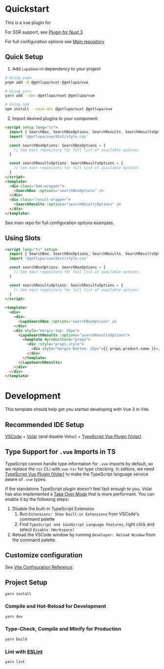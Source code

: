 # Quickstart

This is a vue plugin for

For SSR support, see [Plugin for Nuxt 3](https://github.com/lupasearch/lupasearch-nuxt)

For full configuration options see [Main repository](https://github.com/lupasearch/lupasearch-client)

## Quick Setup

1. Add `LupaSearch` dependency to your project

```bash
# Using pnpm
pnpm add -D @getlupa/nuxt @getlupa/vue

# Using yarn
yarn add --dev @getlupa/nuxt @getlupa/vue

# Using npm
npm install --save-dev @getlupa/nuxt @getlupa/vue
```

2. Import desired plugins to your component:

```html
<script setup lang="ts">
  import { SearchBox, SearchBoxOptions, SearchResults, SearchResultsOptions } from '@getlupa/vue'
  import '@getlupa/vue/dist/style.css'

  const searchBoxOptions: SearchBoxOptions = {
    // See main repository for full list of available options
  }

  const searchResultsOptions: SearchResultsOptions = {
    // See main repository for full list of available options
  }
</script>
<template>
  <div class="box-wrapper">
    <SearchBox :options="searchBoxOptions" />
  </div>
  <div class="result-wrapper">
    <SearchResults :options="searchResultsOptions" />
  </div>
</template>
```

See main repo for full configuration options examples.

## Using Slots

```html
<script lang="ts" setup>
  import { SearchBox, SearchBoxOptions, SearchResults, SearchResultsOptions } from '@getlupa/vue'
  import '@getlupa/vue/dist/style.css'

  const searchBoxOptions: SearchBoxOptions = {
    // See main repository for full list of available options
  }

  const searchResultsOptions: SearchResultsOptions = {
    // See main repository for full list of available options
  }
</script>

<template>
  <div>
    <div>
      <LupaSearchBox :options="searchBoxOptions" />
    </div>
    <div style="margin-top: 25px">
      <LupaSearchResults :options="searchResultsOptions">
        <template #productCard="props">
          <div :style="props.style">
            <div style="margin-bottom: 25px">{{ props.product.name }}</div>
          </div>
        </template>
      </LupaSearchResults>
    </div>
  </div>
</template>
```

# Development

This template should help get you started developing with Vue 3 in Vite.

## Recommended IDE Setup

[VSCode](https://code.visualstudio.com/) + [Volar](https://marketplace.visualstudio.com/items?itemName=Vue.volar) (and disable Vetur) + [TypeScript Vue Plugin (Volar)](https://marketplace.visualstudio.com/items?itemName=Vue.vscode-typescript-vue-plugin).

## Type Support for `.vue` Imports in TS

TypeScript cannot handle type information for `.vue` imports by default, so we replace the `tsc` CLI with `vue-tsc` for type checking. In editors, we need [TypeScript Vue Plugin (Volar)](https://marketplace.visualstudio.com/items?itemName=Vue.vscode-typescript-vue-plugin) to make the TypeScript language service aware of `.vue` types.

If the standalone TypeScript plugin doesn't feel fast enough to you, Volar has also implemented a [Take Over Mode](https://github.com/johnsoncodehk/volar/discussions/471#discussioncomment-1361669) that is more performant. You can enable it by the following steps:

1. Disable the built-in TypeScript Extension
   1. Run `Extensions: Show Built-in Extensions` from VSCode's command palette
   2. Find `TypeScript and JavaScript Language Features`, right click and select `Disable (Workspace)`
2. Reload the VSCode window by running `Developer: Reload Window` from the command palette.

## Customize configuration

See [Vite Configuration Reference](https://vitejs.dev/config/).

## Project Setup

```sh
yarn install
```

### Compile and Hot-Reload for Development

```sh
yarn dev
```

### Type-Check, Compile and Minify for Production

```sh
yarn build
```

### Lint with [ESLint](https://eslint.org/)

```sh
yarn lint
```
